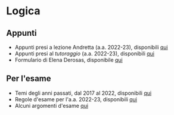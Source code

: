 # Logica

## Appunti

- Appunti presi a lezione Andretta (a.a. 2022-23), disponibili [qui]()
- Appunti presi al _tutoraggio_ (a.a. 2022-23), disponibili [qui]()
- Formulario di Elena Derosas, disponibile [qui]()

## Per l'esame
- Temi degli anni passati, dal 2017 al 2022, disponibili [qui]()
- Regole d'esame per l'a.a. 2022-23, disponibili [qui]()
- Alcuni argomenti d'esame [qui]()
